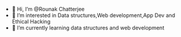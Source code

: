 - 👋 Hi, I’m @Rounak Chatterjee
- 👀 I’m interested in Data structures,Web development,App Dev and Ethical Hacking
- 🌱 I’m currently learning data structures and web development

<!---
2Rounak/2Rounak is a ✨ special ✨ repository because its `README.md` (this file) appears on your GitHub profile.
You can click the Preview link to take a look at your changes.
--->
